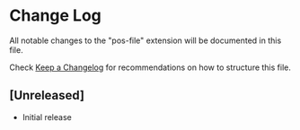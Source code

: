 # Change Log

All notable changes to the "pos-file" extension will be documented in this file.

Check [Keep a Changelog](http://keepachangelog.com/) for recommendations on how to structure this file.

## [Unreleased]

- Initial release